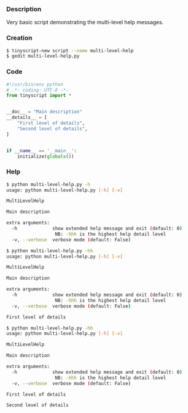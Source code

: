 ### Description

Very basic script demonstrating the multi-level help messages.

### Creation

```sh
$ tinyscript-new script --name multi-level-help
$ gedit multi-level-help.py

```

### Code

```python hl_lines="7 8 9 10"
#!/usr/bin/env python
# -*- coding: UTF-8 -*-
from tinyscript import *


__doc__ = "Main description"
__details__ = [
    "First level of details",
    "Second level of details",
]


if __name__ == '__main__':
    initialize(globals())
```

### Help

```sh hl_lines="1 9 10"
$ python multi-level-help.py -h
usage: python multi-level-help.py [-h] [-v]

MultiLevelHelp

Main description

extra arguments:
  -h             show extended help message and exit (default: 0)
                  NB: -hhh is the highest help detail level
  -v, --verbose  verbose mode (default: False)

```

```sh hl_lines="1 13"
$ python multi-level-help.py -hh
usage: python multi-level-help.py [-h] [-v]

MultiLevelHelp

Main description

extra arguments:
  -h             show extended help message and exit (default: 0)
                  NB: -hhh is the highest help detail level
  -v, --verbose  verbose mode (default: False)

First level of details

```

```sh hl_lines="1 13 15"
$ python multi-level-help.py -hh
usage: python multi-level-help.py [-h] [-v]

MultiLevelHelp

Main description

extra arguments:
  -h             show extended help message and exit (default: 0)
                  NB: -hhh is the highest help detail level
  -v, --verbose  verbose mode (default: False)

First level of details

Second level of details

```
